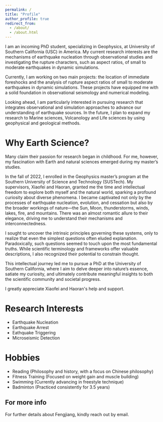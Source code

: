 ```yaml
---
permalink: /
title: "Profile"
author_profile: true
redirect_from: 
  - /about/
  - /about.html
---
```


I am an incoming PhD student, specializing in Geophysics, at University of Southern California (USC) in America. My current research interests are the mechanisms of earthquake nucleation through observational studies and investigating the rupture characters, such as aspect ratios, of small to moderate earthquakes in dynamic simulations.

Currently, I am working on two main projects: the location of immediate foreshocks and the analysis of rupture aspect ratios of small to moderate earthquakes in dynamic simulations. These projects have equipped me with a solid foundation in observational seismology and numerical modeling.

Looking ahead, I am particularly interested in pursuing research that integrates observational and simulation approaches to advance our understanding of earthquake sources. In the future, I plan to expand my research to Marine sciences, Volcanology and Life sciences by using geophysical and geological methods.

Why Earth Science?
======
Many claim their passion for research began in childhood. For me, however, my fascination with Earth and natural sciences emerged during my master’s studies.

In the fall of 2022, I enrolled in the Geophysics master’s program at the Southern University of Science and Technology (SUSTech). My supervisors, Xiaofei and Haoran, granted me the time and intellectual freedom to explore both myself and the natural world, sparking a profound curiosity about diverse phenomena. I became captivated not only by the processes of earthquake nucleation, evolution, and cessation but also by the broader workings of nature—the Sun, Moon, thunderstorms, winds, lakes, fire, and mountains. There was an almost romantic allure to their elegance, driving me to understand their mechanisms and interconnectedness.

I sought to uncover the intrinsic principles governing these systems, only to realize that even the simplest questions often eluded explanation. Paradoxically, such questions seemed to touch upon the most fundamental truths. While scientific terminology and frameworks offer valuable descriptions, I also recognized their potential to constrain thought.

This intellectual journey led me to pursue a PhD at the University of Southern California, where I aim to delve deeper into nature’s essence, satiate my curiosity, and ultimately contribute meaningful insights to both the scientific community and societal progress.

I greatly appreciate Xiaofei and Haoran's help and support.

Research Interests
======
- Earthquake Nucleation
- Earthquake Arrest
- Eathquake Triggering
- Microseismic Detection

Hobbies
======
- Reading (Philosophy and history, with a focus on Chinese philosophy)
- Fitness Training (Focused on weight gain and muscle building)
- Swimming (Currently advancing in freestyle technique)
- Badminton (Practiced consistently for 3.5 years)

For more info
------
For further details about Fengjiang, kindly reach out by email.
